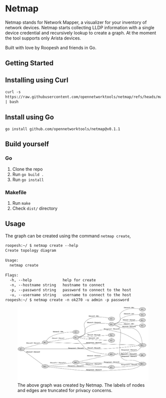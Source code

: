 # Netmap

Netmap stands for Network Mapper, a visualizer for your inventory of network devices. Netmap starts collecting LLDP information with a single device credential and recursively lookup to create a graph. At the moment the tool supports only Arista devices. 

Built with love by Roopesh and friends in Go.

## Getting Started

## Installing using Curl

```
curl -s https://raw.githubusercontent.com/opennetworktools/netmap/refs/heads/main/install.sh | bash
```

## Install using Go

```
go install github.com/opennetworktools/netmap@v0.1.1
```

## Build yourself

### Go

1. Clone the repo
2. Run `go build .`
3. Run `go install`

### Makefile

1. Run `make`
2. Check `dist/` directory

## Usage

The graph can be created using the command `netmap create`,

```
roopesh:~/ $ netmap create --help                                                                                                                                                                         
Create topology diagram

Usage:
  netmap create

Flags:
  -h, --help              help for create
  -n, --hostname string   hostname to connect
  -p, --password string   password to connect to the host
  -u, --username string   username to connect to the host
roopesh:~/ $ netmap create -n ok270 -u admin -p password
```

<figure>
  <img src="./graph.png" alt="Graph created by netmap">
  <figcaption>The above graph was created by Netmap. The labels of nodes and edges are truncated for privacy concerns.</figcaption>
</figure>